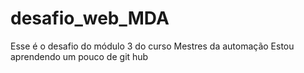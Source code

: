 # desafio_web_MDA
Esse é o desafio do módulo 3 do curso Mestres da automação
Estou aprendendo um pouco de git hub
